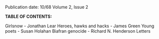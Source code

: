 Publication date: 10/68
Volume 2, Issue 2

**TABLE OF CONTENTS:**

Girlsnow - Jonathan Lear
Heroes, hawks and hacks - James Green
Young poets - Susan Holahan
Biafran genocide - Richard N. Henderson
Letters

